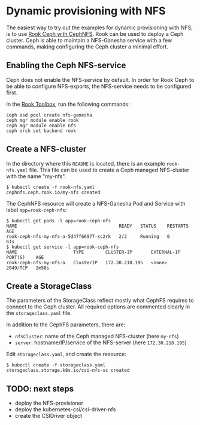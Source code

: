 # Dynamic provisioning with NFS

The easiest way to try out the examples for dynamic provisioning with NFS, is
to use [Rook Ceph with CephNFS][rook_ceph]. Rook can be used to deploy a Ceph
cluster. Ceph is able to maintain a NFS-Ganesha service with a few commands,
making configuring the Ceph cluster a minimal effort.

## Enabling the Ceph NFS-service

Ceph does not enable the NFS-service by default. In order for Rook Ceph to be
able to configure NFS-exports, the NFS-service needs to be configured first.

In the [Rook Toolbox][rook_toolbox], run the following commands:

```console
ceph osd pool create nfs-ganesha
ceph mgr module enable rook
ceph mgr module enable nfs
ceph orch set backend rook
```

## Create a NFS-cluster

In the directory where this `README` is located, there is an example
`rook-nfs.yaml` file. This file can be used to create a Ceph managed
NFS-cluster with the name "my-nfs".

```console
$ kubectl create -f rook-nfs.yaml
cephnfs.ceph.rook.io/my-nfs created
```

The CephNFS resource will create a NFS-Ganesha Pod and Service with label
`app=rook-ceph-nfs`:

```console
$ kubectl get pods -l app=rook-ceph-nfs
NAME                                      READY   STATUS    RESTARTS   AGE
rook-ceph-nfs-my-nfs-a-5d47f66977-sc2rk   2/2     Running   0          61s
$ kubectl get service -l app=rook-ceph-nfs
NAME                     TYPE        CLUSTER-IP       EXTERNAL-IP   PORT(S)    AGE
rook-ceph-nfs-my-nfs-a   ClusterIP   172.30.218.195   <none>        2049/TCP   2m58s
```

## Create a StorageClass

The parameters of the StorageClass reflect mostly what CephFS requires to
connect to the Ceph cluster. All required options are commented clearly in the
`storageclass.yaml` file.

In addition to the CephFS parameters, there are:

- `nfsCluster`: name of the Ceph managed NFS-cluster (here `my-nfs`)
- `server`: hostname/IP/service of the NFS-server (here `172.30.218.195`)

Edit `storageclass.yaml`, and create the resource:

```console
$ kubectl create -f storageclass.yaml
storageclass.storage.k8s.io/csi-nfs-sc created
```

## TODO: next steps

- deploy the NFS-provisioner
- deploy the kubernetes-csi/csi-driver-nfs
- create the CSIDriver object

[rook_ceph]: https://rook.io/docs/rook/latest/ceph-nfs-crd.html
[rook_toolbox]: https://rook.io/docs/rook/latest/ceph-toolbox.html
